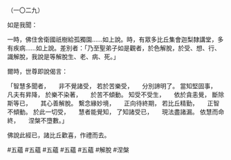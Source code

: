 （一〇二九）

如是我聞：

一時，佛住舍衛國祇樹給孤獨園……如上說。時，有眾多比丘集會迦梨隸講堂，多有疾病……如上說。差別者：「乃至聖弟子如是觀者，於色解脫，於受、想、行、識解脫，我說是等解脫生、老、病、死。」

爾時，世尊即說偈言：

「智慧多聞者，　　非不覺諸受，
若於苦樂受，　　分別諦明了。
當知堅固事，　　凡夫有昇降，
於樂不染著，　　於苦不傾動。
知受不受生，　　依於貪恚覺，
斷除斯等已，　　其心善解脫。
繫念緣妙境，　　正向待終期，
若比丘精勤，　　正智不傾動。
於此一切受，　　慧者能覺知，
了知諸受已，　　現法盡諸漏。
依慧而命終，　　涅槃不墮數。」

佛說此經已，諸比丘歡喜，作禮而去。




#五蘊
#五蘊
#五蘊
#五蘊
#五蘊
#解脫
#涅槃
